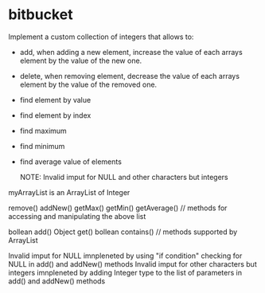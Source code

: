 # bitbucket

Implement a custom collection of integers that allows to:
* add, when adding a new element, increase the value of each arrays element by the value of the new one.
* delete, when removing element, decrease the value of each arrays element by the value of the removed one.
* find element by value
* find element by index
* find maximum
* find minimum
* find average value of elements

  NOTE: Invalid imput for NULL and other characters but integers

myArrayList is an ArrayList of Integer

remove()
addNew() 
getMax()
getMin()
getAverage()
// methods for accessing and manipulating the above list

bollean add()
Object get()
bollean contains()
// methods supported by ArrayList

Invalid imput for NULL imnpleneted by using "if condition" checking for NULL in add() and addNew() methods
Invalid imput for other characters but integers imnpleneted by adding Integer type to the list of parameters in add() and addNew() methods
